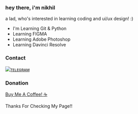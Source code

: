 ### hey there, i'm nikhil

<p align="center">
</p>

<p> a lad, who's interested in learning coding and ui/ux design! :) </p>

- I'm Learning Git & Python
- Learning FIGMA
- Learning Adobe Photoshop
- Learning Davinci Resolve

### Contact
[![ᴛᴇʟᴇɢʀᴀᴍ](https://img.shields.io/badge/telegram-1b77FF.svg?style=for-the-badge&logo=telegram)](https://t.me/damnitsnikhil) 
<br>

### Donation
[Buy Me A Coffee! ☕️](https://www.buymeacoffee.com/nikhilskanda)

<p> Thanks For Checking My Page!! </p>
